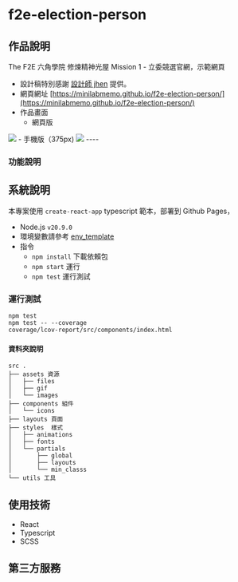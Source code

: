 # f2e-election-person

## 作品說明
The F2E 六角學院 修煉精神光屋 Mission 1 - 立委競選官網，示範網頁
- 設計稿特別感謝 [設計師 jhen](https://2023.thef2e.com/users/12061579704041679194) 提供。
- 網頁網址 [https://minilabmemo.github.io/f2e-election-person/](https://minilabmemo.github.io/f2e-election-person/)
- 作品畫面
  - 網頁版 
<img src="./demo_web.png" >
  - 手機版（375px)
<img src="./demo_phone.png" >
----

### 功能說明


## 系統說明
本專案使用 `create-react-app` typescript 範本，部署到 Github Pages， 
- Node.js `v20.9.0`
- 環境變數請參考 [env_template](./env_template)
- 指令
  - `npm install` 下載依賴包
  - `npm start` 運行
  - `npm test` 運行測試

### 運行測試
```
npm test
npm test -- --coverage 
coverage/lcov-report/src/components/index.html
```



#### 資料夾說明
```$ tree -d
src .
├── assets 資源
│   ├── files
│   ├── gif
│   └── images
├── components 組件
│   └── icons
├── layouts 頁面
├── styles  樣式
│   ├── animations
│   ├── fonts
│   └── partials
│       ├── global
│       ├── layouts
│       └── min_classs
└── utils 工具
```

## 使用技術
- React
- Typescript
- SCSS
## 第三方服務


